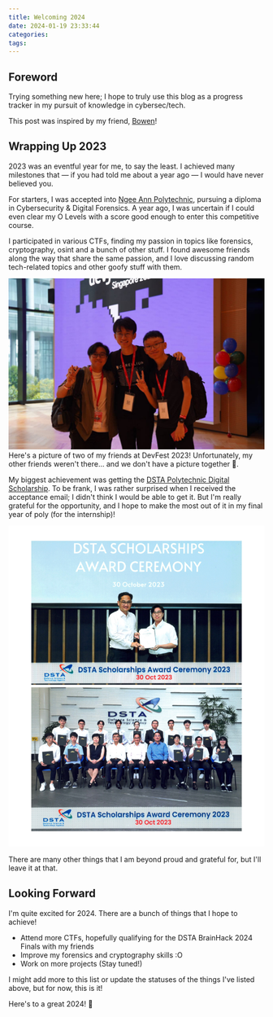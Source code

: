 ```yaml
---
title: Welcoming 2024
date: 2024-01-19 23:33:44
categories:
tags:
---
```


## Foreword

Trying something new here; I hope to truly use this blog as a progress tracker in my pursuit of knowledge in cybersec/tech. 

This post was inspired by my friend, [Bowen](https://hubowen.dev)!

## Wrapping Up 2023

2023 was an eventful year for me, to say the least. I achieved many milestones that — if you had told me about a year ago — I would have never believed you.

For starters, I was accepted into [Ngee Ann Polytechnic](https://www.np.edu.sg), pursuing a diploma in Cybersecurity & Digital Forensics. A year ago, I was uncertain if I could even clear my O Levels with a score good enough to enter this competitive course. 

I participated in various CTFs, finding my passion in topics like forensics, cryptography, osint and a bunch of other stuff. I found awesome friends along the way that share the same passion, and I love discussing random tech-related topics and other goofy stuff with them.

![friends](../img/2024/devfest.jpg)
Here's a picture of two of my friends at DevFest 2023! Unfortunately, my other friends weren't there... and we don't have a picture together 🗿.

My biggest achievement was getting the [DSTA Polytechnic Digital Scholarship](https://www.dsta.gov.sg/join-us/student/scholarships-awards). To be frank, I was rather surprised when I received the acceptance email; I didn't think I would be able to get it. But I'm really grateful for the opportunity, and I hope to make the most out of it in my final year of poly (for the internship)!

![dsta](../img/2024/dsta.jpg)

There are many other things that I am beyond proud and grateful for, but I'll leave it at that. 

## Looking Forward

I'm quite excited for 2024. There are a bunch of things that I hope to achieve!

- Attend more CTFs, hopefully qualifying for the DSTA BrainHack 2024 Finals with my friends
- Improve my forensics and cryptography skills :O
- Work on more projects (Stay tuned!)

I might add more to this list or update the statuses of the things I've listed above, but for now, this is it!

Here's to a great 2024! 🎉